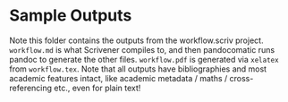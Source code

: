 # Sample Outputs

Note this folder contains the outputs from the workflow.scriv project. `workflow.md` is what Scrivener compiles to, and then pandocomatic runs pandoc to generate the other files. `workflow.pdf` is generated via `xelatex` from `workflow.tex`. Note that all outputs have bibliographies and most academic features intact, like academic metadata / maths / cross-referencing etc., even for plain text!
